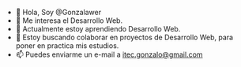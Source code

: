 - 👋 Hola, Soy @Gonzalawer
- 👀 Me interesa el Desarrollo Web.
- 🌱 Actualmente estoy aprendiendo Desarrollo Web.
- 💞️ Estoy buscando colaborar en proyectos de Desarrollo Web, para poner en practica mis estudios.
- 📫 Puedes enviarme un e-mail a itec.gonzalo@gmail.com
